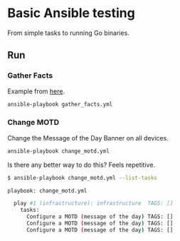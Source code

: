 # Basic Ansible testing

From simple tasks to running Go binaries.

## Run

### Gather Facts

Example from [here](https://blog.networktocode.com/post/ansible-gather_facts-enabled/).

```bash
ansible-playbook gather_facts.yml
```

### Change MOTD

Change the Message of the Day Banner on all devices.

```bash
ansible-playbook change_motd.yml
```

Is there any better way to do this? Feels repetitive.

```bash
$ ansible-playbook change_motd.yml --list-tasks

playbook: change_motd.yml

  play #1 (infrastructure): infrastructure	TAGS: []
    tasks:
      Configure a MOTD (message of the day)	TAGS: []
      Configure a MOTD (message of the day)	TAGS: []
      Configure a MOTD (message of the day)	TAGS: []
```
